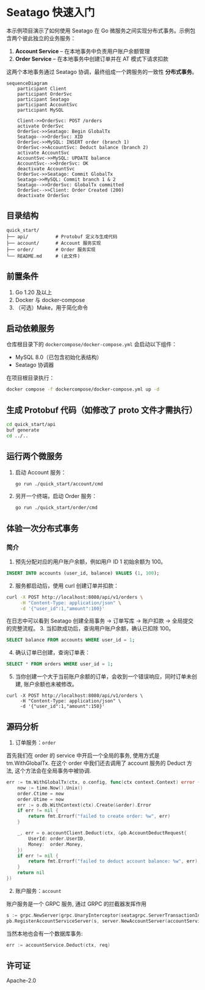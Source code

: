 # Seatago 快速入门

本示例项目演示了如何使用 Seatago 在 Go 微服务之间实现分布式事务。示例包含两个彼此独立的业务服务：

1. **Account Service** – 在本地事务中负责用户账户余额管理  
2. **Order Service** – 在本地事务中创建订单并在 AT 模式下请求扣款  

这两个本地事务通过 Seatago 协调，最终组成一个跨服务的一致性 **分布式事务**。

```mermaid
sequenceDiagram
    participant Client
    participant OrderSvc
    participant Seatago
    participant AccountSvc
    participant MySQL

    Client->>OrderSvc: POST /orders
    activate OrderSvc
    OrderSvc->>Seatago: Begin GlobalTx
    Seatago-->>OrderSvc: XID
    OrderSvc->>MySQL: INSERT order (branch 1)
    OrderSvc->>AccountSvc: Deduct balance (branch 2)
    activate AccountSvc
    AccountSvc->>MySQL: UPDATE balance
    AccountSvc-->>OrderSvc: OK
    deactivate AccountSvc
    OrderSvc->>Seatago: Commit GlobalTx
    Seatago->>MySQL: Commit branch 1 & 2
    Seatago-->>OrderSvc: GlobalTx committed
    OrderSvc-->>Client: Order Created (200)
    deactivate OrderSvc
```

## 目录结构

```
quick_start/
├── api/          # Protobuf 定义与生成代码
├── account/      # Account 服务实现
├── order/        # Order 服务实现
└── README.md     # (此文件)
```

## 前置条件

1. Go 1.20 及以上  
2. Docker 与 docker-compose  
3. （可选）Make，用于简化命令  

## 启动依赖服务

仓库根目录下的 `dockercompose/docker-compose.yml` 会启动以下组件：

* MySQL 8.0（已包含初始化表结构）
* Seatago 协调器

在项目根目录执行：

```bash
docker compose -f dockercompose/docker-compose.yml up -d
```

## 生成 Protobuf 代码（如修改了 proto 文件才需执行）

```bash
cd quick_start/api
buf generate
cd ../..
```

## 运行两个微服务

1. 启动 Account 服务：

   ```bash
   go run ./quick_start/account/cmd
   ```

2. 另开一个终端，启动 Order 服务：

   ```bash
   go run ./quick_start/order/cmd
   ```

## 体验一次分布式事务

### 简介

1. 预先分配对应的用户账户余额，例如用户 ID 1 初始余额为 100。

```sql
INSERT INTO accounts (user_id, balance) VALUES (1, 100);
```

2. 服务都启动后，使用 curl 创建订单并扣款：

```bash
curl -X POST http://localhost:8080/api/v1/orders \
     -H "Content-Type: application/json" \
     -d '{"user_id":1,"amount":100}'
```

在日志中可以看到 Seatago 创建全局事务 → 订单写库 → 账户扣款 → 全局提交 的完整流程。
3. 当扣款成功后，查询用户账户余额，确认已扣除 100。

```sql
SELECT balance FROM accounts WHERE user_id = 1;
```

4. 确认订单已创建，查询订单表：

```sql
SELECT * FROM orders WHERE user_id = 1;
```
5. 当你创建一个大于当前账户余额的订单，会收到一个错误响应，同时订单未创建, 账户余额也未被修改。

```curl
curl -X POST http://localhost:8080/api/v1/orders \
     -H "Content-Type: application/json" \
     -d '{"user_id":1,"amount":150}'
```

## 源码分析
1. 订单服务：`order`

首先我们在 order 的 service 中开启一个全局的事务, 使用方式是 tm.WithGlobalTx.
在这个 order 中我们还去调用了 account 服务的 Deduct 方法, 这个方法会在全局事务中被协调.

```go
err := tm.WithGlobalTx(ctx, o.config, func(ctx context.Context) error {
    now := time.Now().Unix()
    order.Ctime = now
    order.Utime = now
    err := o.db.WithContext(ctx).Create(&order).Error
    if err != nil {
        return fmt.Errorf("failed to create order: %w", err)
    }

    _, err = o.accountClient.Deduct(ctx, &pb.AccountDeductRequest{
        UserId: order.UserID,
        Money:  order.Money,
    })
    if err != nil {
        return fmt.Errorf("failed to deduct account balance: %w", err)
    }
    return nil
})
```
2. 账户服务：`account`

账户服务是一个 GRPC 服务, 通过 GRPC 的拦截器发挥作用
```go
s := grpc.NewServer(grpc.UnaryInterceptor(seatagrpc.ServerTransactionInterceptor))
pb.RegisterAccountServiceServer(s, server.NewAccountServer(accountService))
```

当然本地也会有一个数据库事务:
```go
err := accountService.Deduct(ctx, req)
```

## 许可证

Apache-2.0